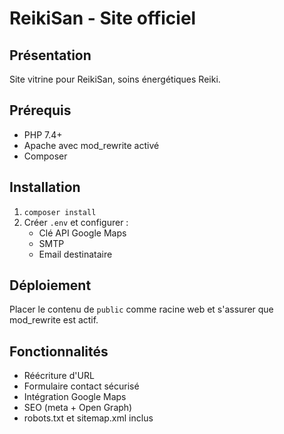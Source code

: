 # ReikiSan - Site officiel

## Présentation
Site vitrine pour ReikiSan, soins énergétiques Reiki.

## Prérequis
- PHP 7.4+
- Apache avec mod_rewrite activé
- Composer

## Installation
1. `composer install`
2. Créer `.env` et configurer :
   - Clé API Google Maps
   - SMTP
   - Email destinataire

## Déploiement
Placer le contenu de `public` comme racine web et s'assurer que mod_rewrite est actif.

## Fonctionnalités
- Réécriture d'URL
- Formulaire contact sécurisé
- Intégration Google Maps
- SEO (meta + Open Graph)
- robots.txt et sitemap.xml inclus
